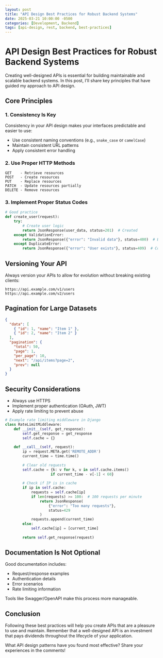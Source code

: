 ```yaml
---
layout: post
title: "API Design Best Practices for Robust Backend Systems"
date: 2025-03-21 10:00:00 -0500
categories: [Development, Backend]
tags: [api-design, rest, backend, best-practices]
---
```


# API Design Best Practices for Robust Backend Systems

Creating well-designed APIs is essential for building maintainable and scalable backend systems. In this post, I'll share key principles that have guided my approach to API design.

## Core Principles

### 1. Consistency Is Key

Consistency in your API design makes your interfaces predictable and easier to use:

- Use consistent naming conventions (e.g., `snake_case` or `camelCase`)
- Maintain consistent URL patterns
- Apply consistent error handling

### 2. Use Proper HTTP Methods

```
GET    - Retrieve resources
POST   - Create resources
PUT    - Replace resources
PATCH  - Update resources partially
DELETE - Remove resources
```

### 3. Implement Proper Status Codes

```python
# Good practice
def create_user(request):
    try:
        # Create user logic
        return JsonResponse(user_data, status=201)  # Created
    except ValidationError:
        return JsonResponse({"error": "Invalid data"}, status=400)  # Bad Request
    except DuplicateError:
        return JsonResponse({"error": "User exists"}, status=409)  # Conflict
```

## Versioning Your API

Always version your APIs to allow for evolution without breaking existing clients:

```
https://api.example.com/v1/users
https://api.example.com/v2/users
```

## Pagination for Large Datasets

```json
{
  "data": [
    { "id": 1, "name": "Item 1" },
    { "id": 2, "name": "Item 2" }
  ],
  "pagination": {
    "total": 50,
    "page": 1,
    "per_page": 10,
    "next": "/api/items?page=2",
    "prev": null
  }
}
```

## Security Considerations

- Always use HTTPS
- Implement proper authentication (OAuth, JWT)
- Apply rate limiting to prevent abuse

```python
# Example rate limiting middleware in Django
class RateLimitMiddleware:
    def __init__(self, get_response):
        self.get_response = get_response
        self.cache = {}
        
    def __call__(self, request):
        ip = request.META.get('REMOTE_ADDR')
        current_time = time.time()
        
        # Clear old requests
        self.cache = {k: v for k, v in self.cache.items() 
                     if current_time - v[-1] < 60}
        
        # Check if IP is in cache
        if ip in self.cache:
            requests = self.cache[ip]
            if len(requests) >= 100:  # 100 requests per minute
                return JsonResponse(
                    {"error": "Too many requests"}, 
                    status=429
                )
            requests.append(current_time)
        else:
            self.cache[ip] = [current_time]
            
        return self.get_response(request)
```

## Documentation Is Not Optional

Good documentation includes:

- Request/response examples
- Authentication details
- Error scenarios
- Rate limiting information

Tools like Swagger/OpenAPI make this process more manageable.

## Conclusion

Following these best practices will help you create APIs that are a pleasure to use and maintain. Remember that a well-designed API is an investment that pays dividends throughout the lifecycle of your application.

What API design patterns have you found most effective? Share your experiences in the comments!